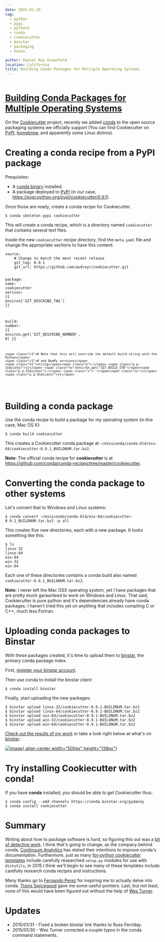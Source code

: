 ```yaml
---
date: 2015-01-29
tag:
  - python
  - pypi
  - python3
  - conda
  - cookiecutter
  - binstar
  - packaging
  - howto

author: Daniel Roy Greenfeld
location: California
title: Building Conda Packages for Multiple Operating Systems
---
```


<div class="twelve wide column">
  <h1 class="ui block header">
    <div class="content">
      <a href="/building-conda-packages-for-multiple-operating-systems "
        >Building Conda Packages for Multiple Operating Systems</a
      >
    </div>
  </h1>
  <p>
    On the
    <a href="https://github.com/audreyr/cookiecutter" target="_blank"
      >Cookiecutter</a
    >
    project, recently we added
    <a href="http://conda.pydata.org/" target="_blank">conda</a> to the open
    source packaging systems we officially support (You can find Cookiecutter on
    <a href="https://pypi.python.org/pypi/cookiecutter" target="_blank">PyPI</a
    >,
    <a
      href="https://github.com/Homebrew/homebrew/blob/master/Library/Formula/cookiecutter.rb"
      target="_blank"
      >homebrew</a
    >, and apparently some Linux distros).
  </p>
  <h1 id="creating-a-conda-recipe-from-a-pypi-package">
    Creating a conda recipe from a PyPI package
  </h1>
  <p>Prequisites:</p>
  <ul>
    <li>
      A
      <a href="http://conda.pydata.org/miniconda #miniconda" target="_blank"
        >conda binary</a
      >
      installed.
    </li>
    <li>
      A package deployed to
      <a href="https://pypi.python.org/pypi/cookiecutter" target="_blank"
        >PyPI</a
      >
      (in our case,
      <a href="https://pypi.python.org/pypi/cookiecutter/0.9.1" target="_blank"
        >https://pypi.python.org/pypi/cookiecutter/0.9.1</a
      >).
    </li>
  </ul>
  <p>Once those are ready, create a conda recipe for Cookiecutter.</p>
  <div class="codehilite ui secondary segment">
    <pre><span></span><code>$ conda skeleton pypi cookiecutter
</code></pre>
  </div>
  <p>
    This will create a conda recipe, which is a directory named
    <code>cookiecutter</code> that contains several text files.
  </p>
  <p>
    Inside the new <code>cookiecutter</code> recipe directory, find the
    <code>meta.yaml</code> file and change the appropriate sections to have this
    content:
  </p>
  <div class="codehilite ui secondary segment">
    <pre><span></span><code><span class="nt">source</span><span class="p">:</span>
    <span class="c1"># Change to match the most recent release</span>
    <span class="nt">git_tag</span><span class="p">:</span> <span class="l l-Scalar l-Scalar-Plain">0.9.1</span>
    <span class="nt">git_url</span><span class="p">:</span> <span class="l l-Scalar l-Scalar-Plain">https://github.com/audreyr/cookiecutter.git</span>

<span class="nt">package</span><span class="p">:</span>
<span class="nt">name</span><span class="p">:</span> <span class="l l-Scalar l-Scalar-Plain">cookiecutter</span>
<span class="nt">version</span><span class="p">:</span> <span class="p p-Indicator">{{</span> <span class="nv">environ</span><span class="p p-Indicator">[</span><span class="s">'GIT_DESCRIBE_TAG'</span><span class="p p-Indicator">]</span> <span class="p p-Indicator">}}</span>

<span class="nt">build</span><span class="p">:</span>
<span class="nt">number</span><span class="p">:</span> <span class="p p-Indicator">{{</span> <span class="nv">environ.get('GIT_DESCRIBE_NUMBER'</span><span class="p p-Indicator">,</span> <span class="nv">0)</span> <span class="p p-Indicator">}}</span>

    <span class="c1"># Note that this will override the default build string with the Python</span>
    <span class="c1"># and NumPy versions</span>
    <span class="nt">string</span><span class="p">:</span> <span class="p p-Indicator">{{</span> <span class="nv">environ.get('GIT_BUILD_STR'</span><span class="p p-Indicator">,</span> <span class="s">''</span><span class="nv">)</span> <span class="p p-Indicator">}}</span>

</code></pre>
  </div>

  <h1 id="building-a-conda-package">Building a conda package</h1>
  <p>
    Use the conda recipe to build a package for my operating system (in this
    case, Mac OS X):
  </p>
  <div class="codehilite ui secondary segment">
    <pre><span></span><code>$ conda build cookiecutter
</code></pre>
  </div>
  <p>
    This creates a Cookiecutter conda package at
    <code>~/miniconda/conda-bld/osx-64/cookiecutter-0.9.1_BUILDNUM.tar.bz2</code
    >.
  </p>
  <p>
    <strong>Note:</strong> The official conda recipe for
    <strong>cookiecutter</strong> is at
    <a
      href="https://github.com/conda/conda-recipes/tree/master/cookiecutter"
      target="_blank"
      >https://github.com/conda/conda-recipes/tree/master/cookiecutter</a
    >.
  </p>
  <h1 id="converting-the-conda-package-to-other-systems">
    Converting the conda package to other systems
  </h1>
  <p>Let's convert that to Windows and Linux systems:</p>
  <div class="codehilite ui secondary segment">
    <pre><span></span><code>$ conda convert ~/miniconda/conda-bld/osx-64/cookiecutter-0.9.1_BUILDNUM.tar.bz2 -p all
</code></pre>
  </div>
  <p>
    This creates five new directories, each with a new package. It looks
    something like this:
  </p>
  <div class="codehilite ui secondary segment">
    <pre><span></span><code>$ ls
linux-32
linux-64
osx-64
win-32
win-64
</code></pre>
  </div>
  <p>
    Each one of these directories contains a conda build also named
    <code>cookiecutter-0.9.1_BUILDNUM.tar.bz2</code>.
  </p>
  <p>
    <strong>Note:</strong> I never left the Mac OSX operating system, yet I have
    packages that are pretty much garaunteed to work on Windows and Linux. That
    said, Cookiecutter is pure python and it's dependencies already have conda
    packages. I haven't tried this yet on anything that includes compiling C or
    C++, much less Fortran.
  </p>
  <h1 id="uploading-conda-packages-to-binstar">
    Uploading conda packages to Binstar
  </h1>
  <p>
    With these packages created, it's time to upload them to
    <a href="http://binstar.org" target="_blank">binstar</a>, the primary conda
    package index.
  </p>
  <p>
    First,
    <a href="https://binstar.org/account/register" target="_blank"
      >register your binstar account</a
    >.
  </p>
  <p>Then use conda to install the binstar client:</p>
  <div class="codehilite ui secondary segment">
    <pre><span></span><code>$ conda install binstar
</code></pre>
  </div>
  <p>Finally, start uploading the new packages:</p>
  <div class="codehilite ui secondary segment">
    <pre><span></span><code>$ binstar upload linux-32/cookiecutter-0.9.1-BUILDNUM.tar.bz2
$ binstar upload linux-64/cookiecutter-0.9.1-BUILDNUM.tar.bz2
$ binstar upload osx-64/cookiecutter-0.9.1-BUILDNUM.tar.bz2
$ binstar upload win-32/cookiecutter-0.9.1-BUILDNUM.tar.bz2
$ binstar upload win-64/cookiecutter-0.9.1-BUILDNUM.tar.bz2
</code></pre>
  </div>
  <p>
    <a href="https://binstar.org/pydanny/cookiecutter" target="_blank"
      >Check out the results of my work</a
    >
    or take a look right below at what's on
    <a href="http://binstar.org" target="_blank">binstar</a>:
  </p>
  <p>
    <a href="https://binstar.org/search?q=cookiecutter" target="_blank"
      ><img
        alt="image"
        src="https://pydanny.com/static/packages.png"
      />{.align-center width="500px" height="138px"}</a
    >
  </p>
  <h1 id="try-installing-cookiecutter-with-conda">
    Try installing Cookiecutter with conda!
  </h1>
  <p>
    If you have <strong>conda</strong> installed, you should be able to get
    Cookiecutter thus:
  </p>
  <div class="codehilite ui secondary segment">
    <pre><span></span><code>$ conda config --add channels https://conda.binstar.org/pydanny
$ conda install cookiecutter
</code></pre>
  </div>
  <h1 id="summary">Summary</h1>
  <p>
    Writing about how to package software is hard, so figuring this out was a
    <a
      href="https://github.com/audreyr/cookiecutter/issues/232#issuecomment-71552905"
      target="_blank"
      >bit of detective work</a
    >. I think that's going to change, as the company behind conda,
    <a href="http://www.continuum.io/" target="_blank">Continuum Analytics</a>
    has stated their intentions to improve conda's documentation. Furthermore,
    just as many
    <a href="https://github.com/audreyr/cookiecutter#python" target="_blank"
      >for-python cookiecutter templates</a
    >
    include carefully researched <code>setup.py</code> modules for use with
    <code>distutils</code>, in 2015 I think we'll begin to see many of these
    templates include carefully research conda recipes and instructions.
  </p>
  <p>
    Many thanks go to
    <a href="https://twitter.com/fperez_org" target="_blank">Fernando Perez</a>
    for inspiring me to actually delve into conda.
    <a href="https://twitter.com/tswicegood" target="_blank"
      >Travis Swicegood</a
    >
    gave me some useful pointers. Last, but not least, none of this would have
    been figured out without the help of
    <a href="https://twitter.com/westurner" target="_blank">Wes Turner</a>.
  </p>
  <h1 id="updates">Updates</h1>
  <ul>
    <li>2015/01/31 - Fixed a broken binstar link thanks to Russ Ferriday.</li>
    <li>
      2015/01/30 - Wes Turner corrected a couple typos in the conda command
      statements.
    </li>
  </ul>
  </div>
